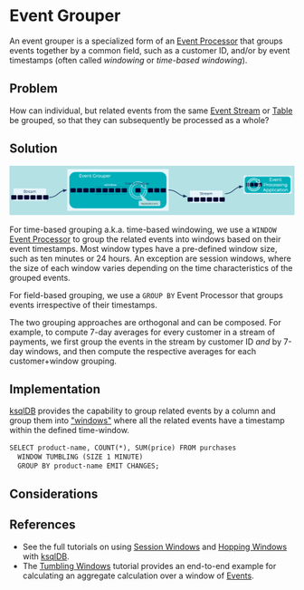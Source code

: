 # Event Grouper
An event grouper is a specialized form of an [Event Processor](../event-processing/event-processor.md) that groups events together by a common field, such as a customer ID, and/or by event timestamps (often called _windowing_ or _time-based windowing_).

## Problem

How can individual, but related events from the same [Event Stream](../event-stream/event-stream.md) or [Table](../table/state-table.md) be grouped, so that they can subsequently be processed as a whole?


## Solution
![event-grouper](../img/event-grouper.png)

For time-based grouping a.k.a. time-based windowing, we use a `WINDOW` [Event Processor](../event-processing/event-processor.md) to group the related events into windows based on their event timestamps. Most window types have a pre-defined window size, such as ten minutes or 24 hours. An exception are session windows, where the size of each window varies depending on the time characteristics of the grouped events.

For field-based grouping, we use a `GROUP BY` Event Processor that groups events irrespective of their timestamps.

The two grouping approaches are orthogonal and can be composed. For example, to compute 7-day averages for every customer in a stream of payments, we first group the events in the stream by customer ID _and_ by 7-day windows, and then compute the respective averages for each customer+window grouping.

## Implementation
[ksqlDB](https://ksqldb.io/) provides the capability to group related events by a column and group them into ["windows"](https://docs.ksqldb.io/en/latest/concepts/time-and-windows-in-ksqldb-queries/) where all the related events have a timestamp within the defined time-window.

```
SELECT product-name, COUNT(*), SUM(price) FROM purchases
  WINDOW TUMBLING (SIZE 1 MINUTE)
  GROUP BY product-name EMIT CHANGES;
```

## Considerations


## References
* See the full tutorials on using [Session Windows](https://kafka-tutorials.confluent.io/create-session-windows/ksql.html) and [Hopping Windows](https://kafka-tutorials.confluent.io/create-hopping-windows/ksql.html) with [ksqlDB](https://ksqldb.io/).
* The [Tumbling Windows](https://kafka-tutorials.confluent.io/create-tumbling-windows/ksql.html) tutorial provides an end-to-end example for calculating an aggregate calculation over a window of [Events](../event/event.md).

